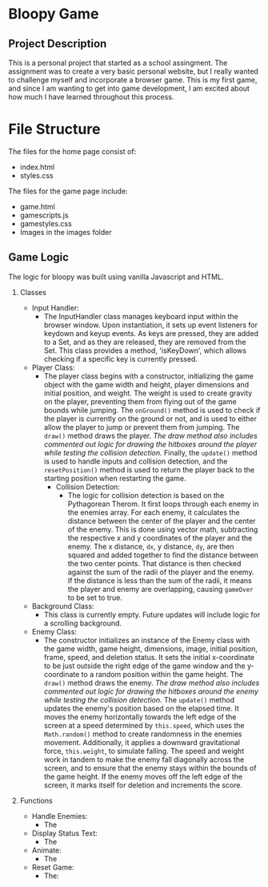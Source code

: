 # Bloopy Game

## Project Description

This is a personal project that started as a school assingment. The assignment was to create a very basic personal website, but I really wanted to challenge myself and incorporate a browser game. This is my first game, and since I am wanting to get into game development, I am excited about how much I have learned throughout this process. 

# File Structure
The files for the home page consist of:
- index.html
- styles.css

The files for the game page include:
- game.html
- gamescripts.js
- gamestyles.css
- Images in the images folder
  
## Game Logic
The logic for bloopy was built using vanilla Javascript and HTML. 

1. Classes
    - Input Handler:
      - The InputHandler class manages keyboard input within the browser window. Upon instantiation, it sets up event listeners for keydown and keyup events. As keys are pressed, they are added to a Set, and as they are released, they are removed from the Set. This class provides a method, 'isKeyDown', which allows checking if a specific key is currently pressed.
    - Player Class:
      - The player class begins with a constructor, initializing the game object with the game width and height, player dimensions and initial position, and weight. The weight is used to create gravity on the player, preventing them from flying out of the game bounds while jumping. The ```onGround()``` method is used to check if the player is currently on the ground or not, and is used to either allow the player to jump or prevent them from jumping. The ```draw()``` method draws the player. *The draw method also includes commented out logic for drawing the hitboxes around the player while testing the collision detection.* Finally, the ```update()``` method is used to handle inputs and collision detection, and the ```resetPosition()``` method is used to return the player back to the starting position when restarting the game.
        - Collision Detection:
          - The logic for collision detection is based on the Pythagorean Therom. It first loops through each enemy in the enemies array. For each enemy, it calculates the distance between the center of the player and the center of the enemy. This is done using vector math, subtracting the respective x and y coordinates of the player and the enemy. The x distance, ```dx```, y distance, ```dy```, are then squared and added together to find the distance between the two center points. That distance is then checked against the sum of the radii of the player and the enemy. If the distance is less than the sum of the radii, it means the player and enemy are overlapping, causing ```gameOver``` to be set to true.
    - Background Class:
      - This class is currently empty. Future updates will include logic for a scrolling background.
    - Enemy Class:
      - The constructor initializes an instance of the Enemy class with the game width, game height, dimensions, image, initial position, frame, speed, and deletion status. It sets the initial x-coordinate to be just outside the right edge of the game window and the y-coordinate to a random position within the game height. The ```draw()``` method draws the enemy. *The draw method also includes commented out logic for drawing the hitboxes around the enemy while testing the collision detection.* The ```update()``` method updates the enemy's position based on the elapsed time. It moves the enemy horizontally towards the left edge of the screen at a speed determined by ```this.speed```, which uses the ```Math.random()``` method to create randomness in the enemies movement. Additionally, it applies a downward gravitational force, ```this.weight```, to simulate falling. The speed and weight work in tandem to make the enemy fall diagonally across the screen, and to ensure that the enemy stays within the bounds of the game height. If the enemy moves off the left edge of the screen, it marks itself for deletion and increments the score. 

2. Functions
    - Handle Enemies:
      - The
    - Display Status Text:
      - The 
    - Animate:
      - The
    - Reset Game:
      - The:
